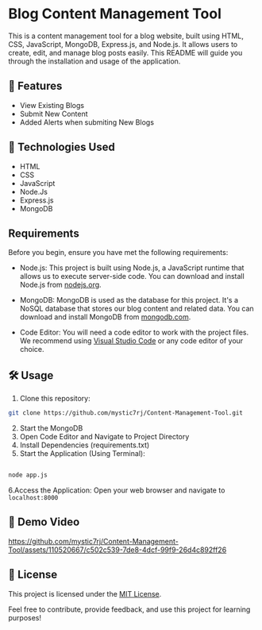 # Blog Content Management Tool

This is a content management tool for a blog website, built using HTML, CSS, JavaScript, MongoDB, Express.js, and Node.js. It allows users to create, edit, and manage blog posts easily. This README will guide you through the installation and usage of the application.

## 🚀 Features

- View Existing Blogs
- Submit New Content
- Added Alerts when submiting New Blogs

## 🧰 Technologies Used

- HTML
- CSS
- JavaScript
- Node.Js
- Express.js
- MongoDB

## Requirements

Before you begin, ensure you have met the following requirements:

- Node.js: This project is built using Node.js, a JavaScript runtime that allows us to execute server-side code. You can download and install Node.js from [nodejs.org](https://nodejs.org/).

- MongoDB: MongoDB is used as the database for this project. It's a NoSQL database that stores our blog content and related data. You can download and install MongoDB from [mongodb.com](https://www.mongodb.com/).

- Code Editor: You will need a code editor to work with the project files. We recommend using [Visual Studio Code](https://code.visualstudio.com/) or any code editor of your choice.

## 🛠️ Usage

1. Clone this repository:

```bash
git clone https://github.com/mystic7rj/Content-Management-Tool.git
```

2. Start the MongoDB
3. Open Code Editor and Navigate to Project Directory
4. Install Dependencies (requirements.txt)
5. Start the Application (Using Terminal):

```bash

node app.js
```

6.Access the Application:
Open your web browser and navigate to `localhost:8000`

## 🎥 Demo Video

https://github.com/mystic7rj/Content-Management-Tool/assets/110520667/c502c539-7de8-4dcf-99f9-26d4c892ff26

## 📝 License

This project is licensed under the [MIT License](LICENSE).

Feel free to contribute, provide feedback, and use this project for learning purposes!
